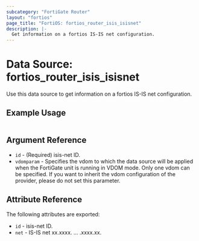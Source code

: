 ```yaml
---
subcategory: "FortiGate Router"
layout: "fortios"
page_title: "FortiOS: fortios_router_isis_isisnet"
description: |-
  Get information on a fortios IS-IS net configuration.
---
```


# Data Source: fortios_router_isis_isisnet
Use this data source to get information on a fortios IS-IS net configuration.


## Example Usage

```hcl

```

## Argument Reference

* `id` - (Required) isis-net ID.
* `vdomparam` - Specifies the vdom to which the data source will be applied when the FortiGate unit is running in VDOM mode. Only one vdom can be specified. If you want to inherit the vdom configuration of the provider, please do not set this parameter.

## Attribute Reference

The following attributes are exported:

* `id` - isis-net ID.
* `net` - IS-IS net xx.xxxx. ... .xxxx.xx.
